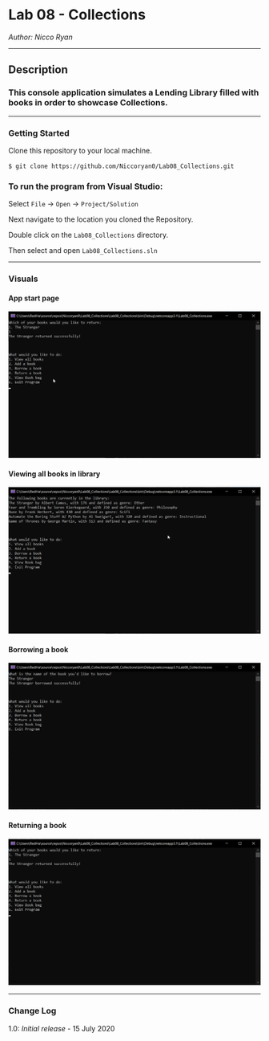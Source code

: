# Lab 08 - Collections
*Author: Nicco Ryan*

----

## Description
### This console application simulates a Lending Library filled with books in order to showcase Collections.
---

### Getting Started
Clone this repository to your local machine.

```
$ git clone https://github.com/Niccoryan0/Lab08_Collections.git
```

### To run the program from Visual Studio:
Select ```File``` -> ```Open``` -> ```Project/Solution```

Next navigate to the location you cloned the Repository.

Double click on the ```Lab08_Collections``` directory.

Then select and open ```Lab08_Collections.sln```

---

### Visuals
#### App start page
![Start view](assets/CollectionsStart.png)
#### Viewing all books in library
![Books view](assets/CollectionsView1.png)
#### Borrowing a book
![Borrow view](assets/CollectionsBorrow.png)
#### Returning a book
![Return view](assets/CollectionsReturn.png)

---

### Change Log
1.0: *Initial release* - 15 July 2020